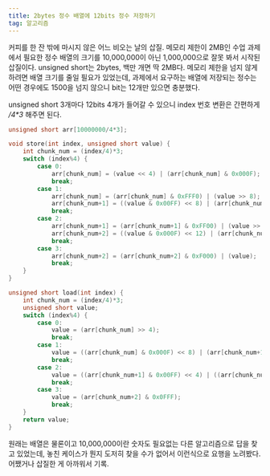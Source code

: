 ```yaml
---
title: 2bytes 정수 배열에 12bits 정수 저장하기
tag: 알고리즘
---
```

커피를 한 잔 밖에 마시지 않은 어느 비오는 날의 삽질. 메모리 제한이 2MB인 수업 과제에서 필요한 정수 배열의 크기를 10,000,000이 아닌 1,000,000으로 잘못 봐서 시작된 삽질이다. unsigned short는 2bytes, 백만 개면 딱 2MB다. 메모리 제한을 넘지 않게 하려면 배열 크기를 줄일 필요가 있었는데, 과제에서 요구하는 배열에 저장되는 정수는 어떤 경우에도 1500을 넘지 않으니 bit는 12개만 있으면 충분했다.

unsigned short 3개마다 12bits 4개가 들어갈 수 있으니 index 번호 변환은 간편하게 _/4*3_ 해주면 된다.

```c
unsigned short arr[10000000/4*3];

void store(int index, unsigned short value) {
    int chunk_num = (index/4)*3;
    switch (index%4) {
        case 0:
            arr[chunk_num] = (value << 4) | (arr[chunk_num] & 0x000F);
            break;
        case 1:
            arr[chunk_num] = (arr[chunk_num] & 0xFFF0) | (value >> 8);
            arr[chunk_num+1] = ((value & 0x00FF) << 8) | (arr[chunk_num+1] & 0x00FF);
            break;
        case 2:
            arr[chunk_num+1] = (arr[chunk_num+1] & 0xFF00) | (value >> 4);
            arr[chunk_num+2] = ((value & 0x000F) << 12) | (arr[chunk_num+2] & 0x0FFF);
            break;
        case 3:
            arr[chunk_num+2] = (arr[chunk_num+2] & 0xF000) | (value);
            break;
    }
}

unsigned short load(int index) {
    int chunk_num = (index/4)*3;
    unsigned short value;
    switch (index%4) {
        case 0:
            value = (arr[chunk_num] >> 4);
            break;
        case 1:
            value = ((arr[chunk_num] & 0x000F) << 8) | (arr[chunk_num+1] >> 8);
            break;
        case 2:
            value = ((arr[chunk_num+1] & 0x00FF) << 4) | ((arr[chunk_num+2] & 0xF000) >> 12);
            break;
        case 3:
            value = (arr[chunk_num+2] & 0x0FFF);
            break;
    }
    return value;
}
```

원래는 배열은 물론이고 10,000,000이란 숫자도 필요없는 다른 알고리즘으로 답을 찾고 있었는데, 놓친 케이스가 뭔지 도저히 찾을 수가 없어서 이런식으로 요행을 노려봤다. 어쨌거나 삽질한 게 아까워서 기록.
